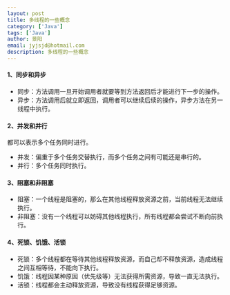 ```yaml
---
layout: post
title: 多线程的一些概念
category: ['Java']
tags: ['Java']
author: 景阳
email: jyjsjd@hotmail.com
description: 多线程的一些概念
---
```


#### 1、同步和异步
* 同步：方法调用一旦开始调用者就要等到方法返回后才能进行下一步的操作。
* 异步：方法调用后就立即返回，调用者可以继续后续的操作，异步方法在另一线程中执行。

#### 2、并发和并行
都可以表示多个任务同时进行。
* 并发：偏重于多个任务交替执行，而多个任务之间有可能还是串行的。
* 并行：多个任务同时执行。

#### 3、阻塞和非阻塞
* 阻塞：一个线程是阻塞的，那么在其他线程释放资源之前，当前线程无法继续执行。
* 非阻塞：没有一个线程可以妨碍其他线程执行，所有线程都会尝试不断向前执行。

#### 4、死锁、饥饿、活锁
* 死锁：多个线程都在等待其他线程释放资源，而自己却不释放资源，造成线程之间互相等待，不能向下执行。
* 饥饿：线程因某种原因（优先级等）无法获得所需资源，导致一直无法执行。
* 活锁：线程都会主动释放资源，导致没有线程获得足够资源。
